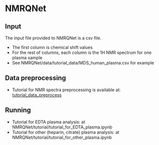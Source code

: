 # NMRQNet

## Input
The input file provided to NMRQNet is a csv file.
- The first column is chemical shift values
- For the rest of columns, each column is the 1H NMR spectrum for one plasma sample
- See NMRQNet/data/tutorial_data/MDS_human_plasma.csv for example

## Data preprocessing
- Tutorial for NMR spectra preprocessing is available at: [tutorial_data_preprocess](https://liuzlab.github.io/NMRQNet/tutorial/data_preprocessing.html)

## Running
- Tutorial for EDTA plasma analysis: at NMRQNet/tutorial/tutorial_for_EDTA_plasma.ipynb
- Tutorial for other (heparin, citrate) plasma analysis: at NMRQNet/tutorial/tutorial_for_other_plasma.ipynb


